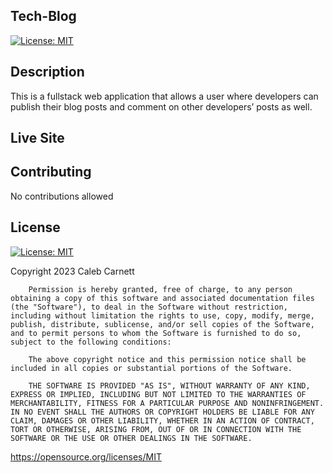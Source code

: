 ## Tech-Blog
[![License: MIT](https://img.shields.io/badge/License-MIT-yellow.svg)](https://opensource.org/licenses/MIT)
    
## Description
This is a fullstack web application that allows a user where developers can publish their blog posts and comment on other developers’ posts as well.

## Live Site

## Contributing
No contributions allowed <br>


## License
[![License: MIT](https://img.shields.io/badge/License-MIT-yellow.svg)](https://opensource.org/licenses/MIT)
        
Copyright 2023 Caleb Carnett

        Permission is hereby granted, free of charge, to any person obtaining a copy of this software and associated documentation files (the "Software"), to deal in the Software without restriction, including without limitation the rights to use, copy, modify, merge, publish, distribute, sublicense, and/or sell copies of the Software, and to permit persons to whom the Software is furnished to do so, subject to the following conditions:
        
        The above copyright notice and this permission notice shall be included in all copies or substantial portions of the Software.
        
        THE SOFTWARE IS PROVIDED "AS IS", WITHOUT WARRANTY OF ANY KIND, EXPRESS OR IMPLIED, INCLUDING BUT NOT LIMITED TO THE WARRANTIES OF MERCHANTABILITY, FITNESS FOR A PARTICULAR PURPOSE AND NONINFRINGEMENT. IN NO EVENT SHALL THE AUTHORS OR COPYRIGHT HOLDERS BE LIABLE FOR ANY CLAIM, DAMAGES OR OTHER LIABILITY, WHETHER IN AN ACTION OF CONTRACT, TORT OR OTHERWISE, ARISING FROM, OUT OF OR IN CONNECTION WITH THE SOFTWARE OR THE USE OR OTHER DEALINGS IN THE SOFTWARE.
https://opensource.org/licenses/MIT
        

